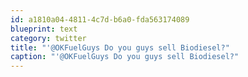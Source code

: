 ```yaml
---
id: a1810a04-4811-4c7d-b6a0-fda563174089
blueprint: text
category: twitter
title: "'@OKFuelGuys Do you guys sell Biodiesel?"
caption: "'@OKFuelGuys Do you guys sell Biodiesel?"
---
```

